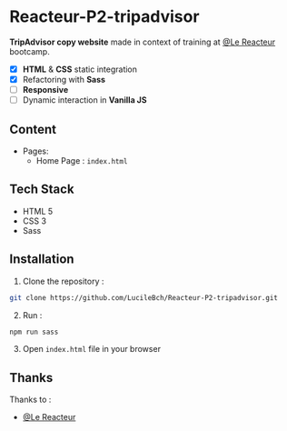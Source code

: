 # Reacteur-P2-tripadvisor

**TripAdvisor copy website** made in context of training at [@Le Reacteur](https://github.com/lereacteur) bootcamp.

- [x] **HTML** & **CSS** static integration
- [x] Refactoring with **Sass**
- [ ] **Responsive**
- [ ] Dynamic interaction in **Vanilla JS**

## Content

- Pages:
  - Home Page : `index.html`

## Tech Stack

- HTML 5
- CSS 3
- Sass

## Installation

1. Clone the repository :

```bash
git clone https://github.com/LucileBch/Reacteur-P2-tripadvisor.git
```

2. Run :

```bash
npm run sass
```

3. Open `index.html` file in your browser

## Thanks

Thanks to :

- [@Le Reacteur](https://github.com/lereacteur)
